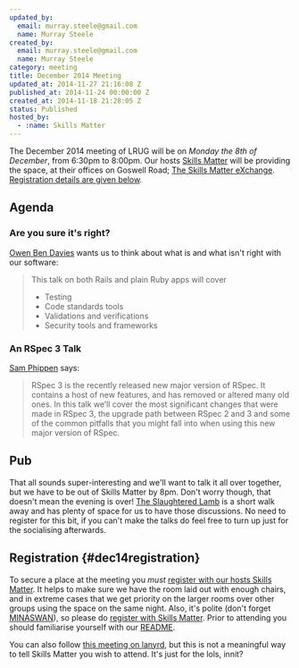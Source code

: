 ```yaml
--- 
updated_by: 
  email: murray.steele@gmail.com
  name: Murray Steele
created_by: 
  email: murray.steele@gmail.com
  name: Murray Steele
category: meeting
title: December 2014 Meeting
updated_at: 2014-11-27 21:16:08 Z
published_at: 2014-11-24 00:00:00 Z
created_at: 2014-11-18 21:28:05 Z
status: Published
hosted_by:
  - :name: Skills Matter
---
```


The December 2014 meeting of LRUG will be on *Monday the 8th of December*, from 6:30pm to 8:00pm.  Our hosts [Skills Matter](http://skillsmatter.com/) will be providing the space, at their offices on Goswell Road; [The Skills Matter eXchange](https://skillsmatter.com/locations/96-skills-matter-exchange).  <a href="#dec14registration">Registration details are given below</a>.

## Agenda

### Are you sure it's right?

[Owen Ben Davies](http://www.obduk.com/) wants us to think about what is and what isn't right with our software:

> This talk on both Rails and plain Ruby apps will cover
>
> * Testing
> * Code standards tools
> * Validations and verifications
> * Security tools and frameworks

### An RSpec 3 Talk

[Sam Phippen](http://samphippen.com/) says:

> RSpec 3 is the recently released new major version of 
> RSpec. It contains a host of new features, and has 
> removed or altered many old ones. In this talk we’ll 
> cover the most significant changes that were made in 
> RSpec 3, the upgrade path between RSpec 2 and 3 and 
> some of the common pitfalls that you might fall into
> when using this new major version of RSpec.

## Pub

That all sounds super-interesting and we'll want to talk it all over together, but we have to be out of Skills Matter by 8pm.  Don't worry though, that doesn't mean the evening is over!  [The Slaughtered Lamb](http://www.theslaughteredlambpub.com/) is a short walk away and has plenty of space for us to have those discussions. No need to register for this bit, if you can't make the talks do feel free to turn up just for the socialising afterwards.

## Registration {#dec14registration}

To secure a place at the meeting you *must* [register with our hosts Skills Matter](https://www.skillsmatter.com/meetups/6759-lrug-december-meetup).  It helps to make sure we have the room laid out with enough chairs, and in extreme cases that we get priority on the larger rooms over other groups using the space on the same night.  Also, it's polite (don't forget [MINASWAN](http://oreilly.com/ruby/excerpts/ruby-learning-rails/ruby-glossary.html#I_indexterm_d1e32036)), so please do [register with Skills Matter](https://www.skillsmatter.com/meetups/6759-lrug-december-meetup).  Prior to attending you should familiarise yourself with our [README](http://readme.lrug.org/).

You can also follow [this meeting on lanyrd](http://lanyrd.com/2014/lrug-december/), but this is not a meaningful way to tell Skills Matter you wish to attend.  It's just for the lols, innit?
